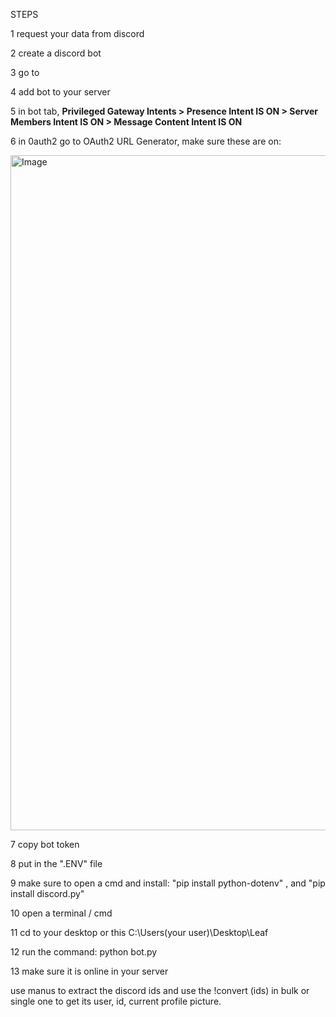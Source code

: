 STEPS

1 request your data from discord 

2 create a discord bot

3 go to [](https://discord.com/developers/applications)

4 add bot to your server

5 in bot tab, **Privileged Gateway Intents > Presence Intent IS ON > Server Members Intent IS ON > Message Content Intent IS ON** 

6 in 0auth2 go to OAuth2 URL Generator, make sure these are on:

<img width="1920" height="1080" alt="Image" src="https://github.com/user-attachments/assets/be9a2350-09c1-4566-a9f4-9f5295bedbe2" />

7 copy bot token

8 put in the ".ENV" file

9 make sure to open a cmd and install: "pip install python-dotenv" , and "pip install discord.py"

10 open a terminal / cmd

11 cd to your desktop or this C:\Users\(your user)\Desktop\Leaf 

12 run the command: python bot.py

13 make sure it is online in your server

use manus to extract the discord ids and use the !convert (ids) in bulk or single one to get its user, id, current profile picture.


